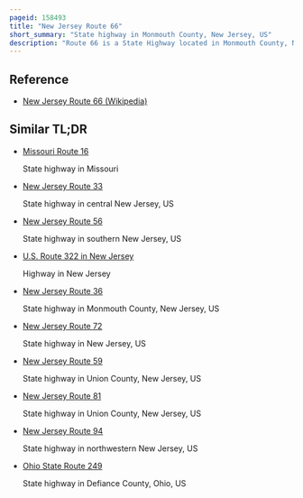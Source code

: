 ```yaml
---
pageid: 158493
title: "New Jersey Route 66"
short_summary: "State highway in Monmouth County, New Jersey, US"
description: "Route 66 is a State Highway located in Monmouth County, New Jersey, United States. It runs 3. 62 Mi between Route 33 in Tinton Falls and Route 35 at County Route 16 on the Border of Ocean Township and Neptune Township, just to the West of Asbury Park. The Route serves as an important Connection between the Garden State Parkway to the West and the Route 18 and Asbury Park to the East. It runs Concurrent with County Route 16 from Bownewayside Roads to the eastern Terminus of Route 35. Route 66 which Varies from a Two-Lane undivided Road to a Four-Lane divided Highway Passes for most of its Length through commercial Areas with some wooded Areas. The Route was established in 1953 replacing Route 33a. There is currently a Proposal to widen the two-lane Portion between jumping Brook Road and wayside Road to better handle the Traffic on this Road."
---
```


## Reference

- [New Jersey Route 66 (Wikipedia)](https://en.wikipedia.org/?curid=158493)

## Similar TL;DR

- [Missouri Route 16](/tldr/en/missouri-route-16)

  State highway in Missouri

- [New Jersey Route 33](/tldr/en/new-jersey-route-33)

  State highway in central New Jersey, US

- [New Jersey Route 56](/tldr/en/new-jersey-route-56)

  State highway in southern New Jersey, US

- [U.S. Route 322 in New Jersey](/tldr/en/us-route-322-in-new-jersey)

  Highway in New Jersey

- [New Jersey Route 36](/tldr/en/new-jersey-route-36)

  State highway in Monmouth County, New Jersey, US

- [New Jersey Route 72](/tldr/en/new-jersey-route-72)

  State highway in New Jersey, US

- [New Jersey Route 59](/tldr/en/new-jersey-route-59)

  State highway in Union County, New Jersey, US

- [New Jersey Route 81](/tldr/en/new-jersey-route-81)

  State highway in Union County, New Jersey, US

- [New Jersey Route 94](/tldr/en/new-jersey-route-94)

  State highway in northwestern New Jersey, US

- [Ohio State Route 249](/tldr/en/ohio-state-route-249)

  State highway in Defiance County, Ohio, US
